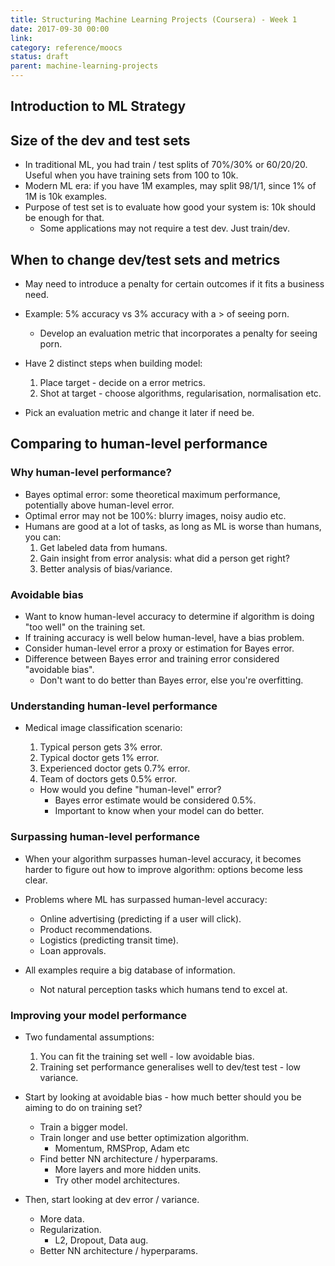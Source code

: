 ```yaml
---
title: Structuring Machine Learning Projects (Coursera) - Week 1
date: 2017-09-30 00:00
link: 
category: reference/moocs
status: draft
parent: machine-learning-projects
---
```


## Introduction to ML Strategy

## Size of the dev and test sets

* In traditional ML, you had train / test splits of 70%/30% or 60/20/20. Useful when you have training sets from 100 to 10k.
* Modern ML era: if you have 1M examples, may split 98/1/1, since 1% of 1M is 10k examples.
* Purpose of test set is to evaluate how good your system is: 10k should be enough for that.
  * Some applications may not require a test dev. Just train/dev.

## When to change dev/test sets and metrics

* May need to introduce a penalty for certain outcomes if it fits a business need.
* Example: 5% accuracy vs 3% accuracy with a > of seeing porn.
  * Develop an evaluation metric that incorporates a penalty for seeing porn.

* Have 2 distinct steps when building model:
    1. Place target - decide on a error metrics.
    2. Shot at target - choose algorithms, regularisation, normalisation etc.

* Pick an evaluation metric and change it later if need be.

## Comparing to human-level performance

### Why human-level performance?

* Bayes optimal error: some theoretical maximum performance, potentially above human-level error.
* Optimal error may not be 100%: blurry images, noisy audio etc.
* Humans are good at a lot of tasks, as long as ML is worse than humans, you can:
    1. Get labeled data from humans.
    2. Gain insight from error analysis: what did a person get right?
    3. Better analysis of bias/variance.

### Avoidable bias

* Want to know human-level accuracy to determine if algorithm is doing "too well" on the training set.
* If training accuracy is well below human-level, have a bias problem.
* Consider human-level error a proxy or estimation for Bayes error.
* Difference between Bayes error and training error considered "avoidable bias".
	* Don't want to do better than Bayes error, else you're overfitting.

### Understanding human-level performance

* Medical image classification scenario:

  1. Typical person gets 3% error.
  2. Typical doctor gets 1% error.
  3. Experienced doctor gets 0.7% error.
  4. Team of doctors gets 0.5% error.

  * How would you define "human-level" error?
      * Bayes error estimate would be considered 0.5%.
      * Important to know when your model can do better.

### Surpassing human-level performance

* When your algorithm surpasses human-level accuracy, it becomes harder to figure out how to improve algorithm: options become less clear.
* Problems where ML has surpassed human-level accuracy:

    * Online advertising (predicting if a user will click).
    * Product recommendations.
    * Logistics (predicting transit time).
    * Loan approvals.

* All examples require a big database of information.
	* Not natural perception tasks which humans tend to excel at.

### Improving your model performance

* Two fundamental assumptions:
    1. You can fit the training set well - low avoidable bias.
    2. Training set performance generalises well to dev/test test - low variance.

* Start by looking at avoidable bias - how much better should you be aiming to do on training set?
    * Train a bigger model.
    * Train longer and use better optimization algorithm.
		* Momentum, RMSProp, Adam etc
    * Find better NN architecture / hyperparams.
        * More layers and more hidden units.
        * Try other model architectures.
* Then, start looking at dev error / variance.
	* More data.
	* Regularization.
		* L2, Dropout, Data aug.
	* Better NN architecture / hyperparams.
